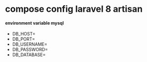 # compose config laravel 8 artisan

#### environment variable mysql

* DB_HOST=
* DB_PORT=
* DB_USERNAME=
* DB_PASSWORD=
* DB_DATABASE=